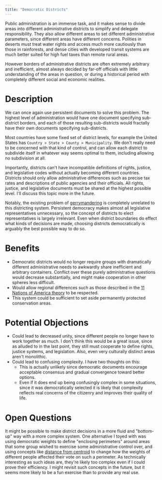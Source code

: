 ```yaml
---
title: "Democratic Districts"
---
```


Public administration is an immense task, and it makes sense to divide areas into different administrative districts to simplify and delegate responsibility. They also allow different areas to set different administrative parameters, since different areas have different concerns. Polities in deserts must treat water rights and access much more cautiously than those in rainforests, and dense cities with developed transit systems are much better suited for high fuel taxes than remote rural areas.

However borders of administrative districts are often extremely arbitrary and inefficient, almost always decided by far-off officials with little understanding of the areas in question, or during a historical period with completely different social and economic realities.

# Description

We can once again use persistent documents to solve this problem. The highest level of administration would have one document specifying sub-district borders, and each of those resulting sub-districts would fractally have their own documents specifying sub-districts.

Most countries have some fixed set of district levels, for example the United States has `Country > State > County > Municipality`. We don't really need to be concerned with that kind of control, and can allow each district to subdivide itself in whatever way seems optimal to them, including allowing no subdivision at all.

Importantly, districts can't have incompatible definitions of rights, justice, and legislative codes without actually becoming different countries. Districts should only allow administrative differences such as precise tax rates and descriptions of public agencies and their officials. All rights, justice, and legislative documents must be shared at the highest possible level. I'll discuss this topic more in the future.

Notably, the existing problem of [gerrymandering](https://en.wikipedia.org/wiki/Gerrymandering) is completely unrelated to this districting system. Persistent democracy makes almost all legislative representatives unnecessary, so the concept of districts to elect representatives is largely irrelevant. Even when district boundaries do effect what kinds of decisions are made, choosing districts democratically is arguably the best possible way to do so.

<!-- Both bottom-up and top-down districting are interesting to consider. Top-down is useful for situations in which some kind of escalation is necessary, such as in court appeals to higher levels. -->

# Benefits

- Democratic districts would no longer require groups with dramatically different administrative needs to awkwardly share inefficient and arbitrary containers. Conflict over these purely administrative questions would decrease substantially, and might make cooperation in other spheres less difficult.
- Would allow regional differences such as those described in the [11 Nations of America theory](https://en.wikipedia.org/wiki/American_Nations) to be respected.
- This system could be sufficient to set aside permanently protected conservation areas.

# Potential Objections

- Could lead to decreased unity, since different people no longer have to work together as much. I don't think this would be a great issue, since as alluded to in the last point, they still must cooperate to define rights, justice systems, and legislation. Also, even very culturally distinct areas aren't monolithic.
- Could lead to confusing complexity. I have two thoughts on this:
	- This is actually unlikely since democratic documents encourage acceptable consensus and gradual convergence toward better options.
	- Even if it does end up being confusingly complex in some situations, since it was democratically selected it is likely that complexity reflects real concerns of the citizenry and improves their quality of life.

# Open Questions

It might be possible to make district decisions in a more fluid and "bottom-up" way with a more complex system. One alternative I toyed with was using democratic weights to define "enclosing perimeters" around areas that some group wished to exercise some administrative control over, and using concepts like [distance from centroid](https://en.wikipedia.org/wiki/Centroid) to change how the weights of different people affected their vote on such a perimeter. As technically interesting as such ideas are, they're likely too complex even if I could prove their efficiency. I might revisit such concepts in the future, but it seems more likely to be a fun exercise than to provide any real use.



<!--
Borders are almost always decided by far-off officials who have little understanding of the places they draw borders around. Often borders are drawn for nationalistic, oppressive, or exclusionary reasons. Borders between nations cause immense harm to the human rights of communities caught between them, and to all people who might wish to cross them. Intra-national borders that delineate different administrative districts are often arbitrary and inefficient.

We feel that nationalism and migration-restricting borders are unethical and should be transcended, but we realize this is a difficult problem and give more thoughts in future chapters. However, the delineation of different administrative zones can have immense value, since different areas have different concerns. Polities in deserts must treat water rights and access much more cautiously than those in rainforests, and dense cities with developed transit systems are much better suited for high fuel taxes than remote rural areas.

This chapter gives a system for defining intra-national borders.

# Constraints

A system for defining administrative borders has a few purposes.

- We want a composition of districts that brings greatest democratic satisfaction to the people living in them.

Do we care if districts can cross-cut?
Do we care if there is always some "organic hierarchy" that allows things like escalation of court cases?


It almost certainly makes more sense to just have a defined number of district strata, and each level of the strata has a democratic document describing its level of districts.


- We want to make districts where more people are closer together, essentially ones where the center of population is closer to the center of the district? That will make pretty districts, but does that matter?
- What we really want is districts where people are most okay with being in the district.
- The general idea will be that aligned people will in general try to expand their borders to increase their tax base, and there should be some limit to this.

# Potential Solution


We have already described a proposed unified model of taxation, but it is reasonable for different areas to have different precise tax rates, and to have their own institutions and officials to administer to local concerns.

- Suppose there is a nation with democratic systems like those we've already described. There is a single unifying constitution with a bill of rights that all citizens in this nation can use democratic weights to propose new versions of. This means that the entire nation has the same justice code, and different areas only differ by their administrative code. This constitution defines the democratic mechanisms used to make decisions, the protocols for creating administrative districts, and what powers administrative districts can have.
- The entire nation is itself an administrative district with a separate administrative code, defining what institutions this district currently has, what offices control them, what precise tax rates apply in this district, and any other administrative questions such as zoning laws (which at the national level should be very abstract or nonexistent). Citizens use democratic weights to nominate or support different versions of this code in a Persistent Democratic Editing fashion.

At any time, anyone can use democratic weights to propose a district at any level of administration. The district they propose is defined as a connected perimeter of districts (at the bottom level these districts are distinct properties as defined by the common resource tax).

Anyone else could propose a district with intersecting borders, and the district with a higher ratio of weight support vs "difficulty" would take precedence in any intersecting border over a district with a smaller ratio.

The difficulty of maintaining a district would be proportional to the number of people within it, not the amount of land it covered.
To support a proposed district, a person must reside in that district (likely as defined by primary residence), and their weight would be scaled by `weights / (distance_to_closest_border + distance_to_geometric_center)`. I conjecture that this formula will minimize the size and maximize the convexness of the districts?

What do we even exactly want?



https://en.wikipedia.org/wiki/Centroid
https://blog.mapbox.com/a-new-algorithm-for-finding-a-visual-center-of-a-polygon-7c77e6492fbc

-->
